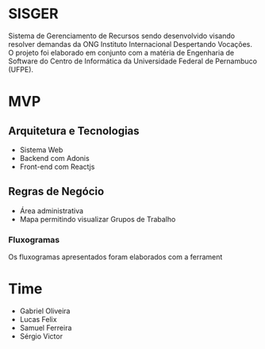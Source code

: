 # SISGER
Sistema de Gerenciamento de Recursos sendo desenvolvido visando resolver demandas da ONG Instituto Internacional Despertando Vocações. O projeto foi elaborado em conjunto com a matéria de Engenharia de Software do Centro de Informática da Universidade Federal de Pernambuco (UFPE).

# MVP
## Arquitetura e Tecnologias
- Sistema Web
- Backend com Adonis
- Front-end com Reactjs

## Regras de Negócio
- Área administrativa
- Mapa permitindo visualizar Grupos de Trabalho

### Fluxogramas
Os fluxogramas apresentados foram elaborados com a ferrament

# Time
- Gabriel Oliveira
- Lucas Felix
- Samuel Ferreira
- Sérgio Victor


